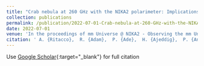 ```yaml
---
title: "Crab nebula at 260 GHz with the NIKA2 polarimeter: Implications for the polarization angle calibration of future CMB experiments"
collection: publications
permalink: /publication/2022-07-01-Crab-nebula-at-260-GHz-with-the-NIKA2-polarimeter-Implications-for-the-polarization-angle-calibration-of-future-CMB-experiments
date: 2022-07-01
venue: 'In the proceedings of mm Universe @ NIKA2 - Observing the mm Universe with the NIKA2 Camera'
citation: ' A. {Ritacco},  R. {Adam},  P. {Ade},  H. {Ajeddig},  P. {Andr{\&apos;e}},  E. {Artis},  J. {Aumont},  H. {Aussel},  A. {Beelen},  A. {Beno{\^\i}t},  S. {Berta},  L. {Bing},  O. {Bourrion},  M. {Calvo},  A. {Catalano},  M. {De Petris},  F. {D{\&apos;e}sert},  S. {Doyle},  E. {Driessen},  A. {Gomez},  J. {Goupy},  F. {K{\&apos;e}ruzor{\&apos;e}},  C. {Kramer},  B. {Ladjelate},  G. {Lagache},  S. {Leclercq},  J. {Lestrade},  J. {Mac{\&apos;\i}as-P{\&apos;e}rez},  A. {Maury},  P. {Mauskopf},  F. {Mayet},  A. {Monfardini},  M. {Mu{\~n}oz-Echeverr{\&apos;\i}a},  L. {Perotto},  G. {Pisano},  N. {Ponthieu},  V. {Rev{\&apos;e}ret},  A. {Rigby},  C. {Romero},  H. {Roussel},  F. {Ruppin},  K. {Schuster},  S. {Shu},  A. {Sievers},  C. {Tucker},  R. {Zylka}, &quot;Crab nebula at 260 GHz with the NIKA2 polarimeter: Implications for the polarization angle calibration of future CMB experiments.&quot; In the proceedings of mm Universe @ NIKA2 - Observing the mm Universe with the NIKA2 Camera, 2022.'
---
```

Use [Google Scholar](https://scholar.google.com/scholar?q=Crab+nebula+at+260+GHz+with+the+NIKA2+polarimeter:+Implications+for+the+polarization+angle+calibration+of+future+CMB+experiments){:target="_blank"} for full citation